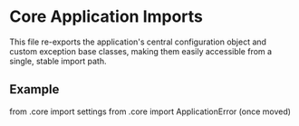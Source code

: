 # Core Application Imports

This file re-exports the application's central configuration object and
custom exception base classes, making them easily accessible from a single,
stable import path.

## Example

from .core import settings
from .core import ApplicationError (once moved)
